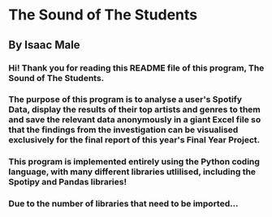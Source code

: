 # The Sound of The Students
## By Isaac Male

### Hi! Thank you for reading this README file of this program, The Sound of The Students.

### The purpose of this program is to analyse a user's Spotify Data, display the results of their top artists and genres to them and save the relevant data anonymously in a giant Excel file so that the findings from the investigation can be visualised exclusively for the final report of this year's Final Year Project.

### This program is implemented entirely using the Python coding language, with many different libraries utlilised, including the Spotipy and Pandas libraries! 

### Due to the number of libraries that need to be imported...